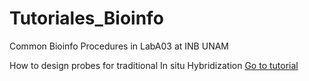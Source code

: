 # Tutoriales_Bioinfo
Common Bioinfo Procedures in LabA03 at INB UNAM

How to design probes for traditional In situ Hybridization
[Go to tutorial](Tutoriales/ISHprobes.md)
